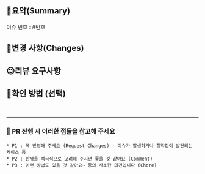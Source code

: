 ## 📝요약(Summary)
이슈 번호 : #번호


## 🔨변경 사항(Changes)


## 😉리뷰 요구사항


## 💎확인 방법 (선택)



<br/>

---
### 📌 PR 진행 시 이러한 점들을 참고해 주세요
    * P1 : 꼭 반영해 주세요 (Request Changes) - 이슈가 발생하거나 취약점이 발견되는 케이스 등
    * P2 : 반영을 적극적으로 고려해 주시면 좋을 것 같아요 (Comment)
    * P3 : 이런 방법도 있을 것 같아요~ 등의 사소한 의견입니다 (Chore)